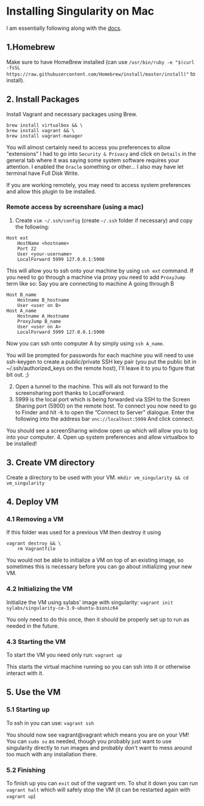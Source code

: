 # Installing Singularity on Mac

I am essentially following along with the [docs](https://sylabs.io/guides/3.0/user-guide/installation.html#install-on-windows-or-mac). 



## 1.Homebrew 
Make sure to have HomeBrew installed (can use `/usr/bin/ruby -e "$(curl -fsSL https://raw.githubusercontent.com/Homebrew/install/master/install)"` to install).

## 2. Install Packages
Install Vagrant and necessary packages using Brew.
```
brew install virtualbox && \
brew install vagrant && \
brew install vagrant-manager
```

You will almost certainly need to access you preferences to allow "extensions" I had to go into `Security & Privacy` and click on `Details` in the general tab where it was saying some system software requires your attention. I enabled the `Oracle` something or other... I also may have let terminal have Full Disk Write.

If you are working remotely, you may need to access system preferences and allow this plugin to be installed. 

### Remote access by screenshare (using a mac)

1. Create `vim ~/.ssh/config` (create `~/.ssh` folder if necessary) and copy the following:
```
Host ext
    HostName <hostname>
    Port 22
    User <your-username>
    LocalForward 5999 127.0.0.1:5900
```
This will allow you to ssh onto your machine by using `ssh ext` command. If you need to go through a machine via proxy you need to add `ProxyJump` term like so: 
Say you are connecting to machine A going through B

```
Host B_name
    Hostname B_hostname
    User <user on B>
Host A_name
    Hostname A_Hostname
    ProxyJump B_name
    User <user on A>
    LocalForward 5999 127.0.0.1:5900
```

Now you can ssh onto computer A by simply using `ssh A_name`. 

You will be prompted for passwords for each machine you will need to use ssh-keygen to create a public/private SSH key pair (you put the public bit in ~/.ssh/authorized_keys on the remote host), I'll leave it to you to figure that bit out. ;)

2. Open a tunnel to the machine. This will als not forward to the screensharing port thanks to LocalForward.
3. 5999 is the local port which is being forwarded via SSH to the Screen Sharing port (5900) on the remote host. 
To connect you now need to go to Finder and hit <cmd>-k to open the “Connect to Server” dialogue. Enter the following into the address bar
`vnc://localhost:5999`
And click connect.

You should see a screenSharing window open up which will allow you to log into your computer.
4. Open up system preferences and allow virtualbox to be installed!

## 3. Create VM directory
Create a directory to be used with your VM.
`mkdir vm_singularity && cd vm_singularity`

## 4. Deploy VM
### 4.1 Removing a VM
If this folder was used for a previous VM then destroy it using 
```
vagrant destroy && \
    rm Vagrantfile
```

You would not be able to initialize a VM on top of an existing image, so sometimes this is necessary before you can go about initializing your new VM.
    
### 4.2 Initializing the VM
Initialize the VM using sylabs' image with singularity:
`vagrant init sylabs/singularity-ce-3.9-ubuntu-bionic64`

You only need to do this once, then it should be properly set up to run as needed in the future.
    
### 4.3 Starting the VM
To start the VM you need only run:
`vagrant up`

This starts the virtual machine running so you can ssh into it or otherwise interact with it.
    
## 5. Use the VM

### 5.1 Starting up
To ssh in you can use:
`vagrant ssh`
 
You should now see vagrant@vagrant which means you are on your VM! You can `sudo su` as needed, though you probably just want to use singularity directly to run images and probably don't want to mess around too much with any installation there.

### 5.2 Finishing
To finish up you can `exit` out of the vagrant vm. To shut it down you can run `vagrant halt` which will safely stop the VM (it can be restarted again with `vagrant up`)


    
    
    
    
